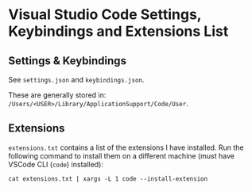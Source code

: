 # Visual Studio Code Settings, Keybindings and Extensions List

## Settings & Keybindings

See `settings.json` and `keybindings.json`.

These are generally stored in: `/Users/<USER>/Library/ApplicationSupport/Code/User`.

## Extensions

`extensions.txt` contains a list of the extensions I have installed. Run the following command to install them on a different machine (must have VSCode CLI (`code`) installed):

`cat extensions.txt | xargs -L 1 code --install-extension`
